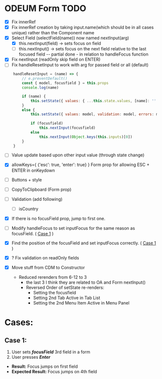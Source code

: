 # ODEUM Form TODO

- [x] Fix innerRef <!--or resolve with querySelectorAll + Fix focusField(name) -->
- [x] Fix innerRef creation by taking input.name(which should be in all cases unique) rather than the Component name
- [x] Select Field (selectField(name))  now named nextInput(arg)
	- [x] this.nextInput(field) -> sets focus on field
	- [ ] this.nextInput() -> sets focus on the next field relative to the last focused field -- partial done - in relation to handleFocus function
- [x] Fix nextInput (readOnly skip field on ENTER)
- [ ] Fix handleResetInput to work with arg for passed field or all (default)
		<!-- Need more details on this 
		Press ESC and reset only the current field?
		Only reset the value in args or all, created alternative handleResetField(name) -->
```js
	handleResetInput = (name) => {
		// e.preventDefault()
		const { model, focusfield } = this.props
		console.log(name)

		if (name) {
			this.setState({ values: { ...this.state.values, [name]: '' } })
		}
		else {
			this.setState({ values: model, validation: model, errors: model, isFormValid: false })
			
			if (focusfield)
				this.nextInput(focusfield)
			else
				this.nextInput(Object.keys(this.inputs)[0])
		}
	}
```
- [ ] Value update based upon other input value (through state change)
		<!-- Need more details on this -->

- [x] allowKeys={ {'esc': true, 'enter': true} } Form prop for allowing ESC + ENTER in onKeydown
- [ ] Buttons + style
- [ ] CopyToClipboard (Form prop)
		<!-- why would a user need to copy to clipboard the form values? 
		To remember something you enter into a form and save it elsewhere-->
- [ ] Validation (add following)
	- [ ] isCountry

- [x] If there is no focusField prop, jump to first one.
- [ ] Modify handleFocus to set inputFocus for the same reason as focusField. ( [Case 1](#Case-1) )
- [x] Find the position of the focusField and set inputFocus correctly. ( [Case 1](#Case-1) )

- [x] ? Fix validation on readOnly fields
		<!-- why do we need validation on an input that basically can't be edited ? 
		If dev/user passes validation to a readonly field -->
- [x] Move stuff from CDM to Constructor 
	- Reduced rerenders from 6-12 to 3 
		- the last 3 I think they are related to OA and Form nextInput()
		- Reversed Order of setState re-renders: 
			- Setting the focusfield
			- Setting 2nd Tab Active in Tab List 
			- Setting the 2nd Menu Item Active in Menu Panel
 

# Cases: 
## Case 1: 

1. User sets _**focusField**_ 3rd field in a form
2. User presses _**Enter**_

-  **Result:** Focus jumps on first field
- **Expected Result:** Focus jumps on 4th field




